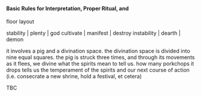 
#### Basic Rules for Interpretation, Proper Ritual, and 

floor layout

stability   | plenty   | god
cultivate   | manifest | destroy
instability | dearth   | demon

it involves a pig and a divination space. the divination space is divided into nine equal squares. the pig is struck three times, and through its movements as it flees, we divine what the spirits mean to tell us. how many porkchops it drops tells us the temperament of the spirits and our next course of action (i.e. consecrate a new shrine, hold a festival, et cetera)

TBC